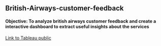 ## British-Airways-customer-feedback
#### Objective: To analyze british airways customer feedback and create a interactive dashboard to extract useful insights about the services

[Link to Tableau public](https://public.tableau.com/app/profile/rishabh.raj.jaiswal1518/viz/BritishAirwaysReview_17109596599330/BritishAirwaysReview)
